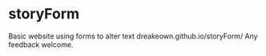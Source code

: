 # storyForm
Basic website using forms to alter text
dreakeown.github.io/storyForm/
Any feedback welcome.

